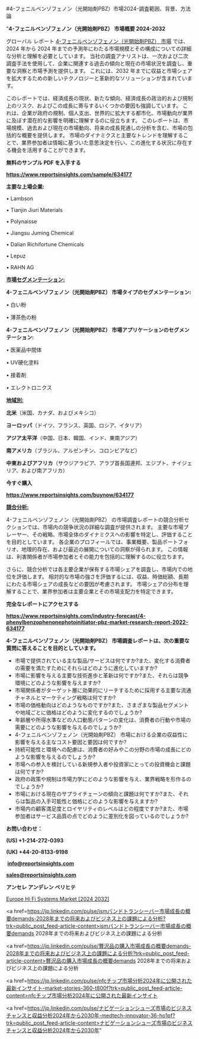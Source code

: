 #4-フェニルベンゾフェノン（光開始剤PBZ）市場2024-調査範囲、背景、方法論

"<strong>4-フェニルベンゾフェノン（光開始剤PBZ） 市場概要 2024-2032</strong>

グローバル レポート <a href=https://www.reportsinsights.com/sample/634177>4-フェニルベンゾフェノン（光開始剤PBZ） 市場</a> では、2024 年から 2024 年までの予測年にわたる市場規模とその構成についての詳細な分析と理解を必要としています。 当社の調査アナリストは、一次および二次調査手法を使用して、企業に関連する過去の傾向と現在の市場状況を調査し、重要な洞察と市場予測を提供します。 これには、2032 年までに収益と市場シェアを拡大​​するための新しいテクノロジーと革新的なソリューションが含まれています。

このレポートでは、経済成長の現状、新たな傾向、経済成長の政治的および規制上のリスク、およびこの成長に寄与するいくつかの要因も強調しています。 これは、企業が政府の規制、個人支出、世界的に拡大する都市化、市場動向が業界に及ぼす潜在的な影響を明確に理解するのに役立ちます。 このレポートは、市場規模、過去および現在の市場動向、将来の成長見通しの分析を含む、市場の包括的な概要を提供します。 市場のダイナミクスと主要なトレンドを理解することで、業界参加者は情報に基づいた意思決定を行い、この進化する状況に存在する機会を活用することができます。

<strong><b>無料のサンプル PDF を入手する</b></strong>

<a href=https://www.reportsinsights.com/sample/634177><strong><u>https://www.reportsinsights.com/sample/634177</u></strong></a>

<strong>主要な上場企業:</strong>

• Lambson

• Tianjin Jiuri Materials

• Polynaisse

• Jiangsu Juming Chemical

• Dalian Richifortune Chemicals

• Lepuz

• RAHN AG

<strong><u>市場セグメンテーション</u></strong><strong><u>:</u></strong>

<strong>4-フェニルベンゾフェノン（光開始剤PBZ） 市場タイプのセグメンテーション:</strong>

• 白い粉

• 薄茶色の粉

<strong>4-フェニルベンゾフェノン（光開始剤PBZ） 市場アプリケーションのセグメンテーション:</strong>

• 医薬品中間体

• UV硬化塗料

• 接着剤

• エレクトロニクス

<strong><u>地域別</u></strong><strong><u>:</u></strong>

<strong>北米</strong>（米国、カナダ、およびメキシコ）

<strong>ヨーロッパ</strong>（ドイツ、フランス、英国、ロシア、イタリア）

<strong>アジア太平洋</strong>（中国、日本、韓国、インド、東南アジア）

<strong>南アメリカ</strong>（ブラジル、アルゼンチン、コロンビアなど）

<strong>中東およびアフリカ</strong>（サウジアラビア、アラブ首長国連邦、エジプト、ナイジェリア、および南アフリカ）

<strong>今すぐ購入</strong>

<a href=https://www.reportsinsights.com/buynow/634177><strong><u>https://www.reportsinsights.com/buynow/634177</u></strong></a>

<strong><u>競合分析:</u></strong>

4-フェニルベンゾフェノン（光開始剤PBZ） の市場調査レポートの競合分析セクションでは、市場内の競争状況の詳細な調査が提供されます。 主要な市場プレーヤー、その戦略、市場全体のダイナミクスへの影響を特定し、評価することを目的としています。 各企業のプロフィールでは、事業概要、製品ポートフォリオ、地理的存在、および最近の展開についての洞察が得られます。 この情報は、利害関係者が市場参加者とその能力を包括的に理解するのに役立ちます。

さらに、競合分析では各主要企業が保有する市場シェアを調査し、市場内での地位を評価します。 相対的な市場の強さを評価するには、収益、時価総額、長期にわたる市場シェアの成長などの要因が考慮されます。 市場シェアの分布を理解することで、業界参加者は主要企業とその市場支配力を特定できます。

<strong>完全なレポートにアクセスする</strong>

<a href=https://www.reportsinsights.com/industry-forecast/4-phenylbenzophenonephotoinitiator-pbz-market-research-report-2022-634177><strong><u><b>https://www.reportsinsights.com/industry-forecast/4-phenylbenzophenonephotoinitiator-pbz-market-research-report-2022-634177</b></u></strong></a>

<strong><b>4-フェニルベンゾフェノン（光開始剤PBZ） 市場調査レポートは、次の重要な質問に答えることを目的としています。</b></strong>
<ul>
  <li>市場で提供されている主な製品/サービスは何ですか?また、変化する消費者の需要を満たすためにそれらはどのように進化していますか?</li>
  <li>市場に影響を与える主要な技術進歩と革新は何ですか?また、それらは競争環境にどのような影響を与えますか?</li>
  <li>市場関係者がターゲット層に効果的にリーチするために採用する主要な流通チャネルとマーケティング戦略は何ですか?</li>
  <li>市場の価格動向はどのようなものですか?また、さまざまな製品セグメントや地域ごとに価格はどのように変化するのでしょうか?</li>
  <li>年齢層や所得水準などの人口動態パターンの変化は、消費者の行動や市場の需要にどのような影響を与えるのでしょうか?</li>
  <li>4-フェニルベンゾフェノン（光開始剤PBZ） 市場における企業の収益性に影響を与える主なコスト要因と要因は何ですか?</li>
  <li>持続可能性と環境への配慮は、消費者の好みやこの分野の市場の成長にどのような影響を与えるのでしょうか?</li>
  <li>市場への参入を検討している新規参入者や投資家にとっての投資機会と課題は何ですか?</li>
  <li>政府の政策や規制は市場力学にどのような影響を与え、業界戦略を形作るのでしょうか?</li>
  <li>市場における現在のサプライチェーンの傾向と課題は何ですか?また、それらは製品の入手可能性と価格にどのような影響を与えますか?</li>
  <li>市場内の顧客満足度とロイヤリティのレベルはどの程度ですか?また、市場参加者はサービス品質の点でどのように差別化を図っているのでしょうか?</li>
</ul>
<strong>お問い合わせ：</strong>

<strong>(US) +1-214-272-0393</strong>

<strong>(UK) +44-20-8133-9198</strong>

<strong> </strong><a href=info@reportsinsights.com><strong><u>info@reportsinsights.com</u></strong></a>

<a href=sales@reportsinsights.com><strong><u>sales@reportsinsights.com</u></strong></a>

<strong>アンセレ アンデレン ベリヒテ</strong>

<a href=https://www.linkedin.com/pulse/europe-hi-fi-systems-markets-2024-comprehensive-u2jlf/>Europe Hi Fi Systems Market [2024 2032]</a>

<a href=https://jp.linkedin.com/pulse/ismバンドトランシーバー市場成長の概要demands-2028年までの将来およびビジネス上の課題による分析?trk=public_post_feed-article-content>ismバンドトランシーバー市場成長の概要demands 2028年までの将来およびビジネス上の課題による分析</a>

<a href=https://jp.linkedin.com/pulse/贅沢品の購入市場成長の概要demands-2028年までの将来およびビジネス上の課題による分析?trk=public_post_feed-article-content>贅沢品の購入市場成長の概要demands 2028年までの将来およびビジネス上の課題による分析</a>

<a href=https://jp.linkedin.com/pulse/nfcチップ市場分析2024年に公開された最新インサイト-market-stories-360-t800f?trk=public_post_feed-article-content>nfcチップ市場分析2024年に公開された最新インサイト</a>

<a href=https://jp.linkedin.com/pulse/ナビゲーションシューズ市場のビジネスチャンスと収益分析2024年から2030年-medtech-innovator-36-ho1pf?trk=public_post_feed-article-content>ナビゲーションシューズ市場のビジネスチャンスと収益分析2024年から2030年</a>"
